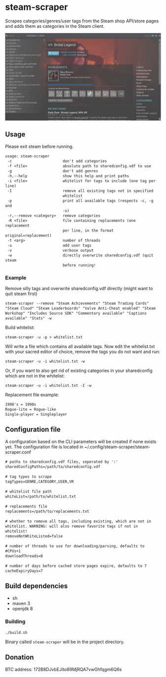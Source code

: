 # steam-scraper
Scrapes categories/genres/user tags from the Steam shop API/store pages and adds them as categories in the Steam client.

![Categories](/steamCategories.jpg?raw=true "Categories")


## Usage


Please exit steam before running.

```
usage: steam-scraper
 -c                       don't add categories
 -f <file>                absolute path to sharedconfig.vdf to use
 -g                       don't add genres
 -h,--help                show this help and print paths
 -i <file>                whitelist for tags to include (one tag per line)
 -I                       remove all existing tags not in specified
                          whitelist
 -p                       print all available tags (respects -c, -g and
                          -u)
 -r,--remove <category>   remove categories
 -R <file>                file containing replacements (one replacement
                          per line, in the format original=replacement)
 -t <arg>                 number of threads
 -u                       add user tags
 -v                       verbose output
 -w                       directly overwrite sharedconfig.vdf (quit steam
                          before running!
```

### Example
Remove silly tags and overwrite sharedconfig.vdf directly (might want to quit steam first)

```
steam-scraper --remove "Steam Achievements" "Steam Trading Cards" "Steam Cloud" "Steam Leaderboards" "Valve Anti-Cheat enabled" "Steam Workshop" "Includes Source SDK" "Commentary available" "Captions available" "Stats" -w
```


Build whitelist:
```
steam-scraper -u -p > whitelist.txt
```
Will write a file which contains all available tags.
Now edit the whitelist.txt with your sacred editor of choice, remove the tags you do not want and run:
```
steam-scraper -u -i whitelist.txt -w
```
Or, if you want to also get rid of existing categories in your sharedconfig which are not in the whitelist:
```
steam-scraper -u -i whitelist.txt -I -w
```


Replacement file example:
```
1990's = 1990s
Rogue-lite = Rogue-like
Single-player = Singleplayer
```

## Configuration file
A configuration based on the CLI parameters will be created if none exists yet.
The configuration file is located in ~/.config/steam-scraper/steam-scraper.conf

```
# paths to sharedconfig.vdf files, seperated by ':'
sharedConfigPaths=/path/to/sharedconfig.vdf

# tag types to scrape
tagTypes=GENRE,CATEGORY,USER,VR

# whitelist file path
whiteList=/path/to/whitelist.txt

# replacements file
replacements=/path/to/replacements.txt

# whether to remove all tags, including existing, which are not in whitelist. WARNING: will also remove favorite tags if not in whitelist!
removeNotWhiteListed=false

# number of threads to use for downloading/parsing, defaults to #CPUs+1
downloadThreads=8

# number of days before cached store pages expire, defaults to 7
cacheExpiryDays=7
```


## Build dependencies
* sh
* maven 3
* openjdk 8

### Building
```./build.sh```

Binary called ```steam-scraper``` will be in the project directory.


## Donation
BTC address: 172B8DJvbEJito89MjRQA7vwGhfqgm6Q6s
